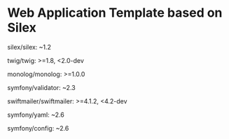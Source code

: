Web Application Template based on Silex
=======================================

silex/silex: ~1.2

twig/twig: >=1.8, <2.0-dev

monolog/monolog: >=1.0.0

symfony/validator: ~2.3

swiftmailer/swiftmailer: >=4.1.2, <4.2-dev

symfony/yaml: ~2.6

symfony/config: ~2.6
